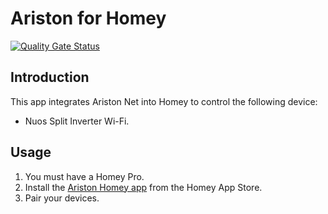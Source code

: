 # Ariston for Homey

[![Quality Gate Status](https://sonarcloud.io/api/project_badges/measure?project=OlivierZal_com.ariston&metric=alert_status)](https://sonarcloud.io/summary/new_code?id=OlivierZal_com.ariston)

## Introduction

This app integrates Ariston Net into Homey to control the following device:

- Nuos Split Inverter Wi-Fi.

## Usage

1. You must have a Homey Pro.
2. Install the [Ariston Homey app](https://homey.app/a/com.ariston) from the Homey App Store.
3. Pair your devices.
